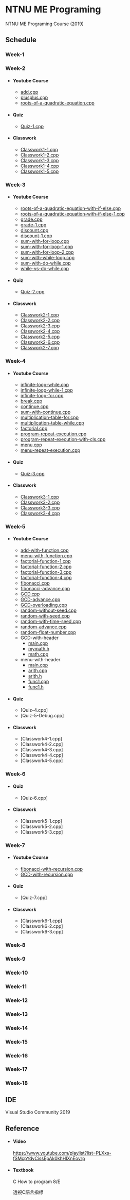 # NTNU ME Programing
NTNU ME Programing Course (2019)

## Schedule
### Week-1
### Week-2

  * #### Youtube Course
    * [add.cpp](Week-2/YoutubeCourse/add.cpp)
    * [plusplus.cpp](Week-2/YoutubeCourse/plusplus.cpp)
    * [roots-of-a-quadratic-equation.cpp](Week-2/YoutubeCourse/roots-of-a-quadratic-equation.cpp)
  * #### Quiz
    * [Quiz-1.cpp](Week-2/Quiz/Quiz-1.cpp)
  * #### Classwork
    * [Classwork1-1.cpp](Week-2/Classwork/Classwork1-1.cpp)
    * [Classwork1-2.cpp](Week-2/Classwork/Classwork1-2.cpp)
    * [Classwork1-3.cpp](Week-2/Classwork/Classwork1-3.cpp)
    * [Classwork1-4.cpp](Week-2/Classwork/Classwork1-4.cpp)
    * [Classwork1-5.cpp](Week-2/Classwork/Classwork1-5.cpp)
### Week-3

 * #### Youtube Course
   * [roots-of-a-quadratic-equation-with-if-else.cpp](Week-2/YoutubeCourse/roots-of-a-quadratic-equation-with-if-else.cpp)
   * [roots-of-a-quadratic-equation-with-if-else-1.cpp](Week-2/YoutubeCourse/roots-of-a-quadratic-equation-with-if-else-1.cpp)
   * [grade.cpp](Week-2/YoutubeCourse/grade.cpp)
   * [grade-1.cpp](Week-2/YoutubeCourse/grade-1.cpp)
   * [discount.cpp](Week-2/YoutubeCourse/discount.cpp)
   * [discount-1.cpp](Week-2/YoutubeCourse/discount-1.cpp)
   * [sum-with-for-loop.cpp](Week-2/YoutubeCourse/sum-with-for-loop.cpp)
   * [sum-with-for-loop-1.cpp](Week-2/YoutubeCourse/sum-with-for-loop-1.cpp)
   * [sum-with-for-loop-2.cpp](Week-2/YoutubeCourse/sum-with-for-loop-2.cpp)
   * [sum-with-while-loop.cpp](Week-2/YoutubeCourse/sum-with-while-loop.cpp)
   * [sum-with-do-while.cpp](Week-2/YoutubeCourse/sum-with-do-while.cpp)
   * [while-vs-do-while.cpp](Week-2/YoutubeCourse/while-vs-do-while.cpp)
 * #### Quiz
   * [Quiz-2.cpp](Week-2/Quiz/Quiz-2.cpp)
 * #### Classwork
   * [Classwork2-1.cpp](Week-2/Classwork/Classwork2-1.cpp)
   * [Classwork2-2.cpp](Week-2/Classwork/Classwork2-2.cpp)
   * [Classwork2-3.cpp](Week-2/Classwork/Classwork2-3.cpp)
   * [Classwork2-4.cpp](Week-2/Classwork/Classwork2-4.cpp)
   * [Classwork2-5.cpp](Week-2/Classwork/Classwork2-5.cpp)
   * [Classwork2-6.cpp](Week-2/Classwork/Classwork2-6.cpp)
   * [Classwork2-7.cpp](Week-2/Classwork/Classwork2-7.cpp)
### Week-4

 * #### Youtube Course
   * [infinite-loop-while.cpp](Week-3/YoutubeCourse/infinite-loop-while.cpp)
   * [infinite-loop-while-1.cpp](Week-3/YoutubeCourse/infinite-loop-while-1.cpp)
   * [infinite-loop-for.cpp](Week-3/YoutubeCourse/infinite-loop-for.cpp)
   * [break.cpp](Week-3/YoutubeCourse/break.cpp)
   * [continue.cpp](Week-3/YoutubeCourse/continue.cpp)
   * [sum-with-continue.cpp](Week-3/YoutubeCourse/sum-with-continue.cpp)
   * [multiplication-table-for.cpp](Week-3/YoutubeCourse/multiplication-table-for.cpp)
   * [multiplication-table-while.cpp](Week-3/YoutubeCourse/multiplication-table-while.cpp)
   * [factorial.cpp](Week-3/YoutubeCourse/factorial.cpp)
   * [program-repeat-execution.cpp](Week-3/YoutubeCourse/program-repeat-execution.cpp)
   * [program-repeat-execution-with-cls.cpp](Week-3/YoutubeCourse/program-repeat-execution-with-cls.cpp)
   * [menu.cpp](Week-3/YoutubeCourse/menu.cpp)
   * [menu-repeat-execution.cpp](Week-3/YoutubeCourse/menu-repeat-execution.cpp)
 * #### Quiz
   * [Quiz-3.cpp](Week-3/Quiz/Quiz-3.cpp)
 * #### Classwork
   * [Classwork3-1.cpp](Week-3/Classwork/Classwork3-1.cpp)
   * [Classwork3-2.cpp](Week-3/Classwork/Classwork3-2.cpp)
   * [Classwork3-3.cpp](Week-3/Classwork/Classwork3-3.cpp)
   * [Classwork3-4.cpp](Week-3/Classwork/Classwork3-4.cpp)
### Week-5

 * #### Youtube Course
   * [add-with-function.cpp](Week-4/YoutubeCourse/add-with-function.cpp)
   * [menu-with-function.cpp](Week-4/YoutubeCourse/menu-with-function.cpp)
   * [factorial-function-1.cpp](Week-4/YoutubeCourse/factorial-function-1.cpp)
   * [factorial-function-2.cpp](Week-4/YoutubeCourse/factorial-function-2.cpp)
   * [factorial-function-3.cpp](Week-4/YoutubeCourse/factorial-function-3.cpp)
   * [factorial-function-4.cpp](Week-4/YoutubeCourse/factorial-function-4.cpp)
   * [fibonacci.cpp](Week-4/YoutubeCourse/fibonacci.cpp)
   * [fibonacci-advance.cpp](Week-4/YoutubeCourse/fibonacci-advance.cpp)
   * [GCD.cpp](Week-4/YoutubeCourse/GCD.cpp)
   * [GCD-advance.cpp](Week-4/YoutubeCourse/GCD-advance.cpp)
   * [GCD-overloading.cpp](Week-4/YoutubeCourse/GCD-overloading.cpp)
   * [random-without-seed.cpp](Week-4/YoutubeCourse/random-without-seed.cpp)
   * [random-with-seed.cpp](Week-4/YoutubeCourse/random-with-seed.cpp)
   * [random-with-time-seed.cpp](Week-4/YoutubeCourse/random-with-time-seed.cpp)
   * [random-advance.cpp](Week-4/YoutubeCourse/random-advance.cpp)
   * [random-float-number.cpp](Week-4/YoutubeCourse/random-float-number.cpp)
   * GCD-with-header
     * [main.cpp](Week-4/YoutubeCourse/GCD-with-header/main.cpp)
     * [mymath.h](Week-4/YoutubeCourse/GCD-with-header/mymath.h)
     * [math.cpp](Week-4/YoutubeCourse/GCD-with-header/math.cpp)
   * menu-with-header
     * [main.cpp](Week-4/YoutubeCourse/menu-with-header/main.cpp)
     * [arith.cpp](Week-4/YoutubeCourse/menu-with-header/arith.cpp)
     * [arith.h](Week-4/YoutubeCourse/menu-with-header/arith.h)
     * [func1.cpp](Week-4/YoutubeCourse/menu-with-header/func1.cpp)
     * [func1.h](Week-4/YoutubeCourse/menu-with-header/func1.h)
    
 * #### Quiz
   * [Quiz-4.cpp]
   * [Quiz-5-Debug.cpp]
 * #### Classwork
   * [Classwork4-1.cpp]
   * [Classwork4-2.cpp]
   * [Classwork4-3.cpp]
   * [Classwork4-4.cpp]
   * [Classwork4-5.cpp]
### Week-6

 * #### Quiz
   * [Quiz-6.cpp]
 * #### Classwork
   * [Classwork5-1.cpp]
   * [Classwork5-2.cpp]
   * [Classwork5-3.cpp]
### Week-7

  * #### Youtube Course
    * [fibonacci-with-recursion.cpp](Week-7/YoutubeCourse/fibonacci-with-recursion.cpp)
    * [GCD-with-recursion.cpp](Week-7/YoutubeCourse/GCD-with-recursion.cpp)
  * #### Quiz
    * [Quiz-7.cpp]
  * #### Classwork
    * [Classwork6-1.cpp]
    * [Classwork6-2.cpp]
    * [Classwork6-3.cpp]
### Week-8

### Week-9

### Week-10

### Week-11

### Week-12

### Week-13

### Week-14

### Week-15

### Week-16

### Week-17

### Week-18

## IDE
Visual Studio Community 2019

## Reference
* #### Video  

    https://www.youtube.com/playlist?list=PLXxs-fSMcpYdvCissEpAk0khHlXnEovrp

* #### Textbook  

    C How to program 8/E
 
    透視C語言指標

